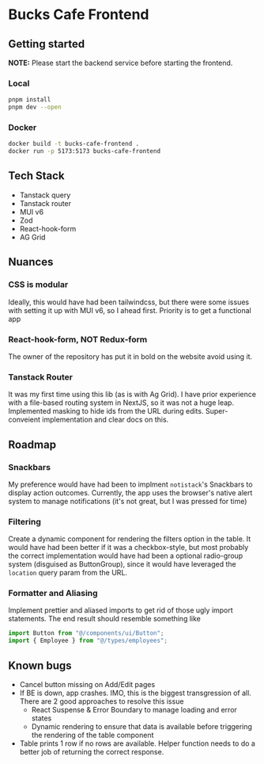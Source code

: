 # Bucks Cafe Frontend

## Getting started

**NOTE:** Please start the backend service before starting the frontend.

### Local

```bash
pnpm install
pnpm dev --open
```

### Docker

```bash
docker build -t bucks-cafe-frontend .
docker run -p 5173:5173 bucks-cafe-frontend
```

## Tech Stack

- Tanstack query
- Tanstack router
- MUI v6
- Zod
- React-hook-form
- AG Grid

## Nuances

### CSS is modular

Ideally, this would have had been tailwindcss, but there were some issues with setting it up with MUI v6, so I ahead first. Priority is to get a functional app

### React-hook-form, NOT Redux-form

The owner of the repository has put it in bold on the website avoid using it.

### Tanstack Router

It was my first time using this lib (as is with Ag Grid). I have prior experience with a file-based routing system in NextJS, so it was not a huge leap. Implemented masking to hide ids from the URL during edits. Super-conveient implementation and clear docs on this.

## Roadmap

### Snackbars

My preference would have had been to implment `notistack`'s Snackbars to display action outcomes. Currently, the app uses the browser's native alert system to manage notifications (it's not great, but I was pressed for time)

### Filtering

Create a dynamic component for rendering the filters option in the table. It would have had been better if it was a checkbox-style, but most probably the correct implementation would have had been a optional radio-group system (disguised as ButtonGroup), since it would have leveraged the `location` query param from the URL.

### Formatter and Aliasing

Implement prettier and aliased imports to get rid of those ugly import statements. The end result should resemble something like

```typescript
import Button from "@/components/ui/Button";
import { Employee } from "@/types/employees";
```

## Known bugs

- Cancel button missing on Add/Edit pages
- If BE is down, app crashes. IMO, this is the biggest transgression of all. There are 2 good approaches to resolve this issue
  - React Suspense & Error Boundary to manage loading and error states
  - Dynamic rendering to ensure that data is available before triggering the rendering of the table component
- Table prints 1 row if no rows are available. Helper function needs to do a better job of returning the correct response.

